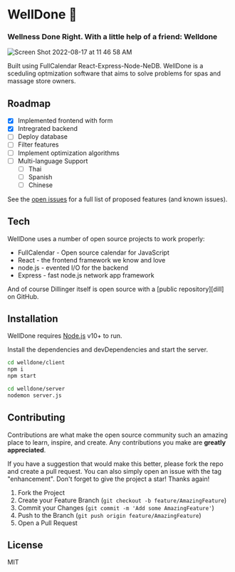# WellDone 💆
### Wellness Done Right. With a little help of a friend: Welldone
![Screen Shot 2022-08-17 at 11 46 58 AM](https://user-images.githubusercontent.com/40623643/185218941-1d28afaa-e169-40d3-b8dc-2f48cbd479f8.png)


Built using FullCalendar React-Express-Node-NeDB. WellDone is a sceduling optmization software that aims to solve problems for spas and massage store owners. 

## Roadmap

- [x] Implemented frontend with form
- [x] Intregrated backend
- [ ] Deploy database
- [ ] Filter features
- [ ] Implement optimization algorithms
- [ ] Multi-language Support
    - [ ] Thai
    - [ ] Spanish
    - [ ] Chinese

See the [open issues](https://github.com/wariroja/welldone/issues) for a full list of proposed features (and known issues).


## Tech

WellDone uses a number of open source projects to work properly:

- FullCalendar - Open source calendar for JavaScript
- React - the frontend framework we know and love
- node.js - evented I/O for the backend
- Express - fast node.js network app framework

And of course Dillinger itself is open source with a [public repository][dill]
 on GitHub.

## Installation

WellDone requires [Node.js](https://nodejs.org/) v10+ to run.

Install the dependencies and devDependencies and start the server.

```sh
cd welldone/client
npm i
npm start

cd welldone/server
nodemon server.js
```
## Contributing

Contributions are what make the open source community such an amazing place to learn, inspire, and create. Any contributions you make are **greatly appreciated**.

If you have a suggestion that would make this better, please fork the repo and create a pull request. You can also simply open an issue with the tag "enhancement".
Don't forget to give the project a star! Thanks again!

1. Fork the Project
2. Create your Feature Branch (`git checkout -b feature/AmazingFeature`)
3. Commit your Changes (`git commit -m 'Add some AmazingFeature'`)
4. Push to the Branch (`git push origin feature/AmazingFeature`)
5. Open a Pull Request


## License
MIT
